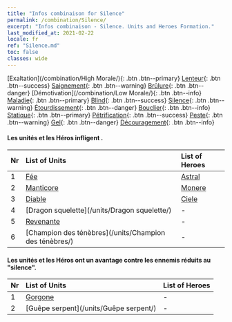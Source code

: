 ```yaml
---
title: "Infos combinaison for Silence"
permalink: /combination/Silence/
excerpt: "Infos combinaison - Silence. Units and Heroes Formation."
last_modified_at: 2021-02-22
locale: fr
ref: "Silence.md"
toc: false
classes: wide
---
```


  [Exaltation](/combination/High Morale/){: .btn .btn--primary} [Lenteur](/combination/Slow/){: .btn .btn--success} [Saignement](/combination/Bleeding/){: .btn .btn--warning} [Brûlure](/combination/Burning/){: .btn .btn--danger} [Démotivation](/combination/Low Morale/){: .btn .btn--info} [Maladie](/combination/Disease/){: .btn .btn--primary} [Blind](/combination/Blind/){: .btn .btn--success} [Silence](/combination/Silence/){: .btn .btn--warning} [Étourdissement](/combination/Stun/){: .btn .btn--danger} [Bouclier](/combination/Shield/){: .btn .btn--info} [Statique](/combination/Static/){: .btn .btn--primary} [Pétrification](/combination/Petrify/){: .btn .btn--success} [Peste](/combination/Plague/){: .btn .btn--warning} [Gel](/combination/Freeze/){: .btn .btn--danger} [Découragement](/combination/Deterrence/){: .btn .btn--info} 


#### Les unités et les Héros infligent <Silence>.

  | Nr |  List of Units  | List of Heroes | 
  |:---|:----------------|:---------------| 
  | 1 | [Fée](/units/Fée/) | [Astral](/heroes/Astral/) |
  | 2 | [Manticore](/units/Manticore/) | [Monere](/heroes/Monere/) |
  | 3 | [Diable](/units/Diable/) | [Ciele](/heroes/Ciele/) |
  | 4 | [Dragon squelette](/units/Dragon squelette/) | - |
  | 5 | [Revenante](/units/Revenante/) | - |
  | 6 | [Champion des ténèbres](/units/Champion des ténèbres/) | - |


#### Les unités et les Héros ont un avantage contre les ennemis réduits au "silence".

  | Nr |  List of Units  | List of Heroes | 
  |:---|:----------------|:---------------| 
  | 1 | [Gorgone](/units/Gorgone/) | - |
  | 2 | [Guêpe serpent](/units/Guêpe serpent/) | - |
